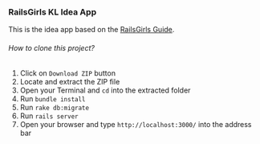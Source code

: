 ### RailsGirls KL Idea App

This is the idea app based on the [RailsGirls Guide](http://guides.railsgirls.com/app).

###### How to clone this project?

1. Click on `Download ZIP` button
2. Locate and extract the ZIP file
3. Open your Terminal and `cd` into the extracted folder
4. Run `bundle install`
5. Run `rake db:migrate`
6. Run `rails server`
7. Open your browser and type `http://localhost:3000/` into the address bar
